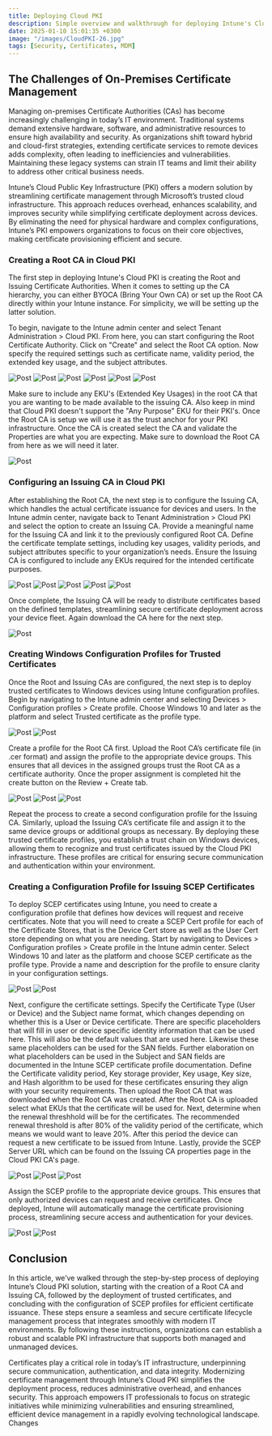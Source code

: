 ```yaml
---
title: Deploying Cloud PKI
description: Simple overview and walkthrough for deploying Intune's Cloud PKI for device certification management.
date: 2025-01-10 15:01:35 +0300
image: "/images/CloudPKI-26.jpg"
tags: [Security, Certificates, MDM]
---
```


## The Challenges of On-Premises Certificate Management

Managing on-premises Certificate Authorities (CAs) has become increasingly challenging in today’s IT environment. Traditional systems demand extensive hardware, software, and administrative resources to ensure high availability and security. As organizations shift toward hybrid and cloud-first strategies, extending certificate services to remote devices adds complexity, often leading to inefficiencies and vulnerabilities. Maintaining these legacy systems can strain IT teams and limit their ability to address other critical business needs.

Intune’s Cloud Public Key Infrastructure (PKI) offers a modern solution by streamlining certificate management through Microsoft’s trusted cloud infrastructure. This approach reduces overhead, enhances scalability, and improves security while simplifying certificate deployment across devices. By eliminating the need for physical hardware and complex configurations, Intune’s PKI empowers organizations to focus on their core objectives, making certificate provisioning efficient and secure.

### Creating a Root CA in Cloud PKI

The first step in deploying Intune's Cloud PKI is creating the Root and Issuing Certificate Authorities. When it comes to setting up the CA hierarchy, you can either BYOCA (Bring Your Own CA) or set up the Root CA directly within your Intune instance. For simplicity, we will be setting up the latter solution.

To begin, navigate to the Intune admin center and select Tenant Administration > Cloud PKI. From here, you can start configuring the Root Certificate Authority. Click on "Create" and select the Root CA option. Now specify the required settings such as certificate name, validity period, the extended key usage, and the subject attributes.

<div class="gallery-box">
  <div class="gallery">
    <img src="/images/CloudPKI-01.jpg" loading="lazy" alt="Post">
    <img src="/images/CloudPKI-02.jpg" loading="lazy" alt="Post">
    <img src="/images/CloudPKI-24.jpg" loading="lazy" alt="Post">
    <img src="/images/CloudPKI-23.jpg" loading="lazy" alt="Post">
    <img src="/images/CloudPKI-22.jpg" loading="lazy" alt="Post">
    <img src="/images/CloudPKI-14.jpg" loading="lazy" alt="Post">
  </div>
</div>

Make sure to include any EKU's (Extended Key Usages) in the root CA that you are wanting to be made available to the issuing CA. Also keep in mind that Cloud PKI doesn't support the "Any Purpose" EKU for their PKI's. Once the Root CA is setup we will use it as the trust anchor for your PKI infrastructure. Once the CA is created select the CA and validate the Properties are what you are expecting. Make sure to download the Root CA from here as we will need it later.

<div class="gallery-box">
  <div class="gallery">
    <img src="/images/CloudPKI-14.jpg" loading="lazy" alt="Post">
  </div>
</div>

### Configuring an Issuing CA in Cloud PKI

After establishing the Root CA, the next step is to configure the Issuing CA, which handles the actual certificate issuance for devices and users. In the Intune admin center, navigate back to Tenant Administration > Cloud PKI and select the option to create an Issuing CA. Provide a meaningful name for the Issuing CA and link it to the previously configured Root CA. Define the certificate template settings, including key usages, validity periods, and subject attributes specific to your organization’s needs. Ensure the Issuing CA is configured to include any EKUs required for the intended certificate purposes.

<div class="gallery-box">
  <div class="gallery">
    <img src="/images/CloudPKI-21.jpg" loading="lazy" alt="Post">
    <img src="/images/CloudPKI-20.jpg" loading="lazy" alt="Post">
    <img src="/images/CloudPKI-19.jpg" loading="lazy" alt="Post">
    <img src="/images/CloudPKI-18.jpg" loading="lazy" alt="Post">
    <img src="/images/CloudPKI-17.jpg" loading="lazy" alt="Post">
  </div>
</div>

Once complete, the Issuing CA will be ready to distribute certificates based on the defined templates, streamlining secure certificate deployment across your device fleet. Again download the CA here for the next step.

<div class="gallery-box">
  <div class="gallery">
    <img src="/images/CloudPKI-16.jpg" loading="lazy" alt="Post">
  </div>
</div>

### Creating Windows Configuration Profiles for Trusted Certificates

Once the Root and Issuing CAs are configured, the next step is to deploy trusted certificates to Windows devices using Intune configuration profiles. Begin by navigating to the Intune admin center and selecting Devices > Configuration profiles > Create profile. Choose Windows 10 and later as the platform and select Trusted certificate as the profile type.

<div class="gallery-box">
  <div class="gallery">
    <img src="/images/CloudPKI-25.jpg" loading="lazy" alt="Post">
    <img src="/images/CloudPKI-15.jpg" loading="lazy" alt="Post">
  </div>
</div>

Create a profile for the Root CA first. Upload the Root CA’s certificate file (in .cer format) and assign the profile to the appropriate device groups. This ensures that all devices in the assigned groups trust the Root CA as a certificate authority. Once the proper assignment is completed hit the create button on the Review + Create tab.

<div class="gallery-box">
  <div class="gallery">
    <img src="/images/CloudPKI-12.jpg" loading="lazy" alt="Post">
    <img src="/images/CloudPKI-11.jpg" loading="lazy" alt="Post">
    <img src="/images/CloudPKI-10.jpg" loading="lazy" alt="Post">
  </div>
</div>

Repeat the process to create a second configuration profile for the Issuing CA. Similarly, upload the Issuing CA’s certificate file and assign it to the same device groups or additional groups as necessary. By deploying these trusted certificate profiles, you establish a trust chain on Windows devices, allowing them to recognize and trust certificates issued by the Cloud PKI infrastructure. These profiles are critical for ensuring secure communication and authentication within your environment.

### Creating a Configuration Profile for Issuing SCEP Certificates

To deploy SCEP certificates using Intune, you need to create a configuration profile that defines how devices will request and receive certificates. Note that you will need to create a SCEP Cert profile for each of the Certificate Stores, that is the Device Cert store as well as the User Cert store depending on what you are needing. Start by navigating to Devices > Configuration profiles > Create profile in the Intune admin center. Select Windows 10 and later as the platform and choose SCEP certificate as the profile type. Provide a name and description for the profile to ensure clarity in your configuration settings.

<div class="gallery-box">
  <div class="gallery">
    <img src="/images/CloudPKI-08.jpg" loading="lazy" alt="Post">
    <img src="/images/CloudPKI-07.jpg" loading="lazy" alt="Post">
  </div>
</div>

Next, configure the certificate settings. Specify the Certificate Type (User or Device) and the Subject name format, which changes depending on whether this is a User or Device certificate. There are specific placeholders that will fill in user or device specific identity information that can be used here. This will also be the default values that are used here. Likewise these same placeholders can be used for the SAN fields. Further elaboration on what placeholders can be used in the Subject and SAN fields are documented in the Intune SCEP certificate profile documentation. Define the Certificate validity period, Key storage provider, Key usage, Key size, and Hash algorithm to be used for these certificates ensuring they align with your security requirements. Then upload the Root CA that was downloaded when the Root CA was created. After the Root CA is uploaded select what EKUs that the certificate will be used for. Next, determine when the renewal threshhold will be for the certificates. The recommended renewal threshold is after 80% of the validity period of the certificate, which means we would want to leave 20%. After this period the device can request a new certificate to be issued from Intune. Lastly, provide the SCEP Server URL which can be found on the Issuing CA properties page in the Cloud PKI CA's page.

<div class="gallery-box">
  <div class="gallery">
    <img src="/images/CloudPKI-06.jpg" loading="lazy" alt="Post">
    <img src="/images/CloudPKI-05.jpg" loading="lazy" alt="Post">
    <img src="/images/CloudPKI-13.jpg" loading="lazy" alt="Post">
  </div>
</div>

Assign the SCEP profile to the appropriate device groups. This ensures that only authorized devices can request and receive certificates. Once deployed, Intune will automatically manage the certificate provisioning process, streamlining secure access and authentication for your devices.

<div class="gallery-box">
  <div class="gallery">
    <img src="/images/CloudPKI-04.jpg" loading="lazy" alt="Post">
    <img src="/images/CloudPKI-03.jpg" loading="lazy" alt="Post">
  </div>
</div>

## Conclusion

In this article, we’ve walked through the step-by-step process of deploying Intune’s Cloud PKI solution, starting with the creation of a Root CA and Issuing CA, followed by the deployment of trusted certificates, and concluding with the configuration of SCEP profiles for efficient certificate issuance. These steps ensure a seamless and secure certificate lifecycle management process that integrates smoothly with modern IT environments. By following these instructions, organizations can establish a robust and scalable PKI infrastructure that supports both managed and unmanaged devices.

Certificates play a critical role in today’s IT infrastructure, underpinning secure communication, authentication, and data integrity. Modernizing certificate management through Intune’s Cloud PKI simplifies the deployment process, reduces administrative overhead, and enhances security. This approach empowers IT professionals to focus on strategic initiatives while minimizing vulnerabilities and ensuring streamlined, efficient device management in a rapidly evolving technological landscape. Changes
